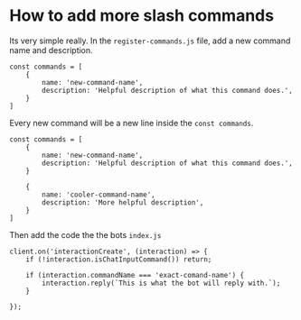 # How to add more slash commands
Its very simple really. In the `register-commands.js` file, add a new command name and description.

```
const commands = [
    {
        name: 'new-command-name',
        description: 'Helpful description of what this command does.',
    }
]
```

Every new command will be a new line inside the `const commands`.

```
const commands = [
    {
        name: 'new-command-name',
        description: 'Helpful description of what this command does.',
    }

    {
        name: 'cooler-command-name',
        description: 'More helpful description',
    }
]
```

Then add the code the the bots `index.js`

```
client.on('interactionCreate', (interaction) => {
    if (!interaction.isChatInputCommand()) return; 

    if (interaction.commandName === 'exact-comand-name') {
        interaction.reply(`This is what the bot will reply with.`);
    }

});
```